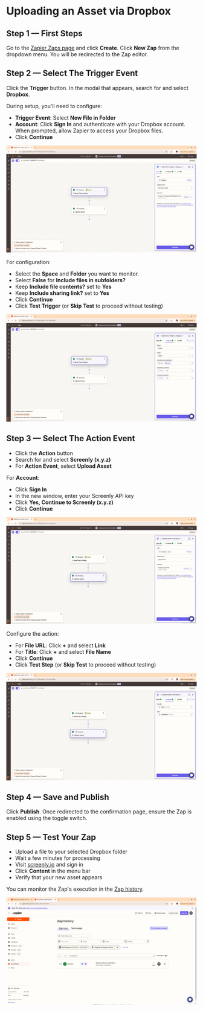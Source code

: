 # Uploading an Asset via Dropbox

## Step 1 &mdash; First Steps

Go to the [Zapier Zaps page](https://zapier.com/app/assets/zaps) and click **Create**.
Click **New Zap** from the dropdown menu. You will be redirected to the Zap editor.

## Step 2 &mdash; Select The Trigger Event

Click the **Trigger** button. In the modal that appears, search for and select **Dropbox**.

During setup, you'll need to configure:
* **Trigger Event**: Select **New File in Folder**
* **Account**: Click **Sign In** and authenticate with your Dropbox account. When prompted, allow Zapier to access your Dropbox files.
* Click **Continue**

![Dropbox trigger setup](/docs/cookbook/images/zapier-dropbox-01-trigger-setup.png)

For configuration:
* Select the **Space** and **Folder** you want to monitor.
* Select **False** for **Include files in subfolders?**
* Keep **Include file contents?** set to **Yes**
* Keep **Include sharing link?** set to **Yes**
* Click **Continue**
* Click **Test Trigger** (or **Skip Test** to proceed without testing)

![Dropbox trigger configuration](/docs/cookbook/images/zapier-dropbox-02-trigger-configure.png)

## Step 3 &mdash; Select The Action Event

* Click the **Action** button
* Search for and select **Screenly (x.y.z)**
* For **Action Event**, select **Upload Asset**

For **Account**:
* Click **Sign In**
* In the new window, enter your Screenly API key
* Click **Yes, Continue to Screenly (x.y.z)**
* Click **Continue**

![Screenly action setup](/docs/cookbook/images/zapier-dropbox-03-action-setup.png)

Configure the action:
* For **File URL**: Click **+** and select **Link**
* For **Title**: Click **+** and select **File Name**
* Click **Continue**
* Click **Test Step** (or **Skip Test** to proceed without testing)

![Screenly action configuration](/docs/cookbook/images/zapier-dropbox-04-action-configure.png)

## Step 4 &mdash; Save and Publish

Click **Publish**. Once redirected to the confirmation page, ensure the Zap is enabled
using the toggle switch.

## Step 5 &mdash; Test Your Zap

* Upload a file to your selected Dropbox folder
* Wait a few minutes for processing
* Visit [screenly.io](https://www.screenly.io/) and sign in
* Click **Content** in the menu bar
* Verify that your new asset appears

You can monitor the Zap's execution in the [Zap history](https://zapier.com/app/history).

![Screenly action configuration](/docs/cookbook/images/zapier-dropbox-05-zap-runs.png)
